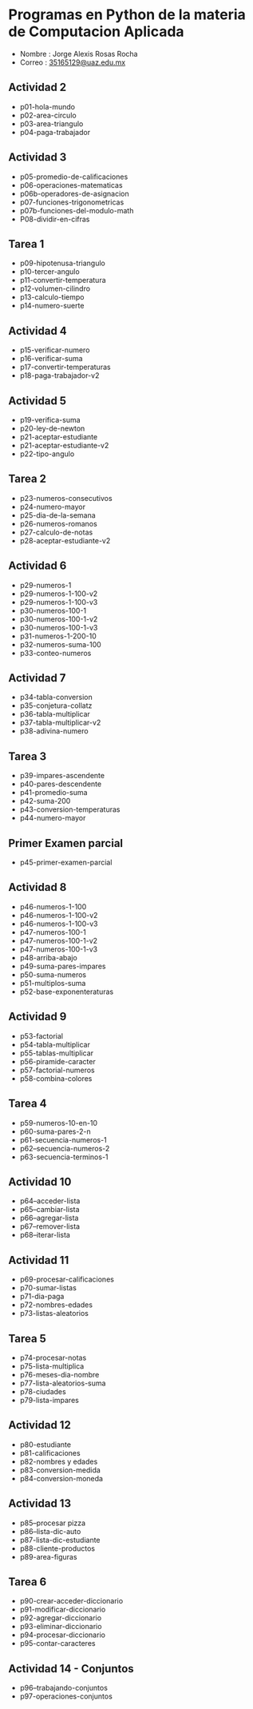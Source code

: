 # Programas en Python de la materia de Computacion Aplicada

- Nombre : Jorge Alexis Rosas Rocha
- Correo : 35165129@uaz.edu.mx

## Actividad 2
- p01-hola-mundo
- p02-area-circulo
- p03-area-triangulo
- p04-paga-trabajador

## Actividad 3
- p05-promedio-de-calificaciones
- p06-operaciones-matematicas
- p06b-operadores-de-asignacion
- p07-funciones-trigonometricas
- p07b-funciones-del-modulo-math
- P08-dividir-en-cifras

##  Tarea 1
- p09-hipotenusa-triangulo
- p10-tercer-angulo
- p11-convertir-temperatura
- p12-volumen-cilindro
- p13-calculo-tiempo
- p14-numero-suerte

##  Actividad 4
- p15-verificar-numero
- p16-verificar-suma
- p17-convertir-temperaturas
- p18-paga-trabajador-v2

## Actividad 5
- p19-verifica-suma
- p20-ley-de-newton
- p21-aceptar-estudiante
- p21-aceptar-estudiante-v2
- p22-tipo-angulo

## Tarea 2
- p23-numeros-consecutivos
- p24-numero-mayor
- p25-dia-de-la-semana
- p26-numeros-romanos
- p27-calculo-de-notas
- p28-aceptar-estudiante-v2

## Actividad 6
- p29-numeros-1
- p29-numeros-1-100-v2
- p29-numeros-1-100-v3
- p30-numeros-100-1
- p30-numeros-100-1-v2
- p30-numeros-100-1-v3
- p31-numeros-1-200-10  
- p32-numeros-suma-100  
- p33-conteo-numeros

## Actividad 7
- p34-tabla-conversion
- p35-conjetura-collatz
- p36-tabla-multiplicar
- p37-tabla-multiplicar-v2
- p38-adivina-numero

## Tarea 3
- p39-impares-ascendente
- p40-pares-descendente
- p41-promedio-suma
- p42-suma-200
- p43-conversion-temperaturas
- p44-numero-mayor

## Primer Examen parcial
- p45-primer-examen-parcial

## Actividad 8
- p46-numeros-1-100  
- p46-numeros-1-100-v2 
- p46-numeros-1-100-v3
- p47-numeros-100-1
- p47-numeros-100-1-v2
- p47-numeros-100-1-v3  
- p48-arriba-abajo
- p49-suma-pares-impares
- p50-suma-numeros
- p51-multiplos-suma
- p52-base-exponenteraturas

## Actividad 9
- p53-factorial
- p54-tabla-multiplicar
- p55-tablas-multiplicar
- p56-piramide-caracter
- p57-factorial-numeros
- p58-combina-colores

## Tarea 4
- p59-numeros-10-en-10
- p60-suma-pares-2-n
- p61-secuencia-numeros-1
- p62–secuencia-numeros-2
- p63-secuencia-terminos-1

## Actividad 10
- p64–acceder-lista
- p65–cambiar-lista
- p66–agregar-lista
- p67–remover-lista
- p68–iterar-lista

## Actividad 11
- p69-procesar-calificaciones
- p70-sumar-listas
- p71-dia-paga
- p72-nombres-edades
- p73-listas-aleatorios

## Tarea 5
- p74-procesar-notas
- p75-lista-multiplica
- p76-meses-dia-nombre
- p77-lista-aleatorios-suma
- p78-ciudades
- p79-lista-impares

## Actividad 12
- p80-estudiante
- p81-calificaciones
- p82-nombres y edades
- p83-conversion-medida
- p84-conversion-moneda

## Actividad 13
- p85–procesar pizza
- p86–lista-dic-auto
- p87-lista-dic-estudiante
- p88-cliente-productos
- p89-area-figuras

## Tarea 6
- p90-crear-acceder-diccionario
- p91-modificar-diccionario
- p92-agregar-diccionario
- p93-eliminar-diccionario
- p94-procesar-diccionario
- p95-contar-caracteres

## Actividad 14 - Conjuntos
- p96–trabajando-conjuntos
- p97-operaciones-conjuntos